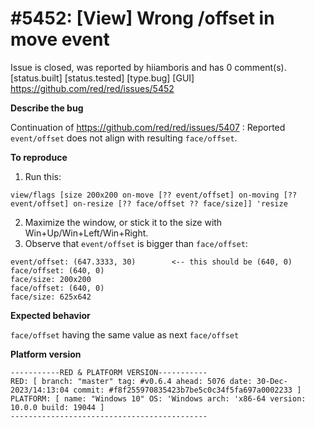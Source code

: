 
#5452: [View] Wrong /offset in move event
================================================================================
Issue is closed, was reported by hiiamboris and has 0 comment(s).
[status.built] [status.tested] [type.bug] [GUI]
<https://github.com/red/red/issues/5452>

**Describe the bug**

Continuation of https://github.com/red/red/issues/5407 :
Reported `event/offset` does not align with resulting `face/offset`.

**To reproduce**

1. Run this:
```
view/flags [size 200x200 on-move [?? event/offset] on-moving [?? event/offset] on-resize [?? face/offset ?? face/size]] 'resize
```
2. Maximize the window, or stick it to the size with Win+Up/Win+Left/Win+Right.
3. Observe that `event/offset` is bigger than `face/offset`:
```
event/offset: (647.3333, 30)        <-- this should be (640, 0)
face/offset: (640, 0)
face/size: 200x200
face/offset: (640, 0)
face/size: 625x642
```

**Expected behavior**

`face/offset` having the same value as next `face/offset`

**Platform version**
```
-----------RED & PLATFORM VERSION----------- 
RED: [ branch: "master" tag: #v0.6.4 ahead: 5076 date: 30-Dec-2023/14:13:04 commit: #f8f255970835423b7be5c0c34f5fa697a0002233 ]
PLATFORM: [ name: "Windows 10" OS: 'Windows arch: 'x86-64 version: 10.0.0 build: 19044 ]
--------------------------------------------
```


